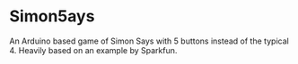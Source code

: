 # Simon5ays
An Arduino based game of Simon Says with 5 buttons instead of the typical 4. 
Heavily based on an example by Sparkfun.
